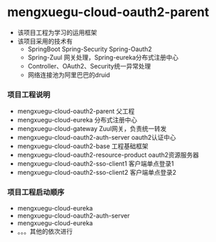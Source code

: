 # mengxuegu-cloud-oauth2-parent
* 该项目工程为学习的运用框架
* 该项目采用的技术有
  * SpringBoot Spring-Security Spring-Oauth2
  * Spring-Zuul 网关处理，Spring-eureka分布式注册中心
  * Controller、OAuth2、Security统一异常处理
  * 网络连接池为阿里巴巴的druid
### 项目工程说明
* mengxuegu-cloud-oauth2-parent 父工程
* mengxuegu-cloud-eureka 分布式注册中心
* mengxuegu-cloud-gateway Zuul网关，负责统一转发
* mengxuegu-cloud-oauth2-auth-server oauth2认证中心
* mengxuegu-cloud-oauth2-base 工程基础框架
* mengxuegu-cloud-oauth2-resource-product oauth2资源服务器
* mengxuegu-cloud-oauth2-sso-client1 客户端单点登录1
* mengxuegu-cloud-oauth2-sso-client2 客户端单点登录2

###  项目工程启动顺序
* mengxuegu-cloud-eureka
* mengxuegu-cloud-oauth2-auth-server
* mengxuegu-cloud-eureka
* 。。。其他的依次进行